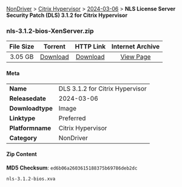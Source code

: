 
[NonDriver](/README.md)  >  [Citrix Hypervisor](/index/NonDriver/Citrix_Hypervisor.md)  >  [2024-03-06](/index/NonDriver/Citrix_Hypervisor/2024-03-06.md)  >  **NLS License Server Security Patch (DLS) 3.1.2 for Citrix Hypervisor**


### nls-3.1.2-bios-XenServer.zip

| **File Size** | **Torrent**  | **HTTP Link** | **Internet Archive** |
|:-------------:|:------------:|:-------------:|:--------------------:|
| 3.05 GB |  [Download](https://archive.org/download/nvgpu_nls-3.1.2-bios-XenServer.zip/nvgpu_nls-3.1.2-bios-XenServer.zip_archive.torrent)       | [Download](https://archive.org/compress/nvgpu_nls-3.1.2-bios-XenServer.zip) | [View Page](https://archive.org/details/nvgpu_nls-3.1.2-bios-XenServer.zip)       |

#### Meta

<table>
<tr><td><strong>Name</strong></td><td>DLS 3.1.2 for Citrix Hypervisor</td></tr>
<tr><td><strong>Releasedate</strong></td><td>2024-03-06</td></tr>
<tr><td><strong>Downloadtype</strong></td><td>Image</td></tr>
<tr><td><strong>Linktype</strong></td><td>Preferred</td></tr>
<tr><td><strong>Platformname</strong></td><td>Citrix Hypervisor</td></tr>
<tr><td><strong>Category</strong></td><td>NonDriver</td></tr>
</table>

#### Zip Content

**MD5 Checksum**: `ed6b06a2603615188375b69786deb2dc`

```text
nls-3.1.2-bios.xva
```